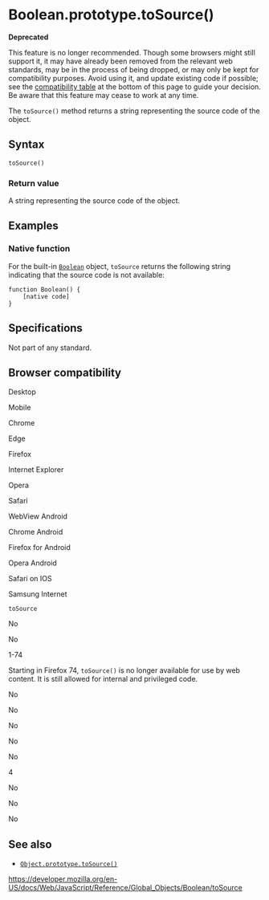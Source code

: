 Boolean.prototype.toSource()
============================

**Deprecated**

This feature is no longer recommended. Though some browsers might still support it, it may have already been removed from the relevant web standards, may be in the process of being dropped, or may only be kept for compatibility purposes. Avoid using it, and update existing code if possible; see the [compatibility table](#browser_compatibility) at the bottom of this page to guide your decision. Be aware that this feature may cease to work at any time.

The `toSource()` method returns a string representing the source code of the object.

Syntax
------

    toSource()

### Return value

A string representing the source code of the object.

Examples
--------

### Native function

For the built-in [`Boolean`](../boolean) object, `toSource` returns the following string indicating that the source code is not available:

    function Boolean() {
        [native code]
    }

Specifications
--------------

Not part of any standard.

Browser compatibility
---------------------

Desktop

Mobile

Chrome

Edge

Firefox

Internet Explorer

Opera

Safari

WebView Android

Chrome Android

Firefox for Android

Opera Android

Safari on IOS

Samsung Internet

`toSource`

No

No

1-74

Starting in Firefox 74, `toSource()` is no longer available for use by web content. It is still allowed for internal and privileged code.

No

No

No

No

No

4

No

No

No

See also
--------

-   [`Object.prototype.toSource()`](../object/tosource)

<a href="https://developer.mozilla.org/en-US/docs/Web/JavaScript/Reference/Global_Objects/Boolean/toSource" class="_attribution-link">https://developer.mozilla.org/en-US/docs/Web/JavaScript/Reference/Global_Objects/Boolean/toSource</a>
